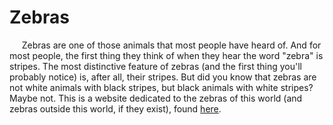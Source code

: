 # Zebras
&nbsp;&nbsp;&nbsp;&nbsp;&nbsp;Zebras are one of those animals that most people have heard of. And for most people, the first thing they think of when they hear the word "zebra" is stripes. The most distinctive feature of zebras (and the first thing you'll probably notice) is, after all, their stripes. But did you know that zebras are not white animals with black stripes, but black animals with white stripes? Maybe not. This is a website dedicated to the zebras of this world (and zebras outside this world, if they exist), found [here](larkspur.github.io/Zebras/index.html).
